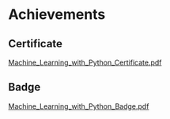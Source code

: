 

# Achievements
## Certificate
[Machine_Learning_with_Python_Certificate.pdf](https://prod-files-secure.s3.us-west-2.amazonaws.com/03e82b26-cccb-4906-bb56-adabcbdc0655/0f35a87e-0c16-48ac-af62-4e4cc34c6a19/Machine_Learning_with_Python_Certificate.pdf?X-Amz-Algorithm=AWS4-HMAC-SHA256&X-Amz-Content-Sha256=UNSIGNED-PAYLOAD&X-Amz-Credential=ASIAZI2LB4664XEXG4VT%2F20250129%2Fus-west-2%2Fs3%2Faws4_request&X-Amz-Date=20250129T062011Z&X-Amz-Expires=3600&X-Amz-Security-Token=IQoJb3JpZ2luX2VjEHsaCXVzLXdlc3QtMiJIMEYCIQC6YtqYKJAr4uCdZ9t1t%2BUrMU%2FaJIrOtzeLmI1yOMFlwQIhAMt43y4h9OcZn3sWCnLpHzk69jURDUhJCBr9j0OQTa1QKogECIT%2F%2F%2F%2F%2F%2F%2F%2F%2F%2FwEQABoMNjM3NDIzMTgzODA1IgwiStBMpNd4sXYUDEQq3AP%2FM962HeUs8KAg7M%2Bn7ShA8DKwBkBLoJS0pQAfhjZ2DkmK%2BvseFSOMRepBMGVhdSGvBUUFD7k4yPmOyaR6aQHY%2FBrWlkgfaNZr7IiCf2QLdUDtO2j2eMzW5TI%2Fuvks%2BdYLz%2FhW2yyk569fOG9bM5mrgtn%2FDjSEZX68lf4dq4o8%2B22ZQ8Oam7Uo3%2FMmlLTZZK3mycwmpyAUY40skE4uI2BLw7aB5jdbwYsriZ0CNud7qfJvcRrq8qqyjXRSPGBE5pUW0nOMXvCptVcg4891h0TNhjAQscHld7A4d4OGejStr2EIsJDByCF%2BYKZZlvjxpLXWRyoMH5%2BLn3eUgtMByU27RCGZH1nqkJPAet9r4M3GruyDCx7Z9VOlU%2F792beLSK2sIb%2FpgLXG2N%2FyHlIpCjUGC3oUGexTN%2BqZCaipaNJRNxpSTH92RuIgaTNoYhQvF3eALNU8fgKa3MfsYFL%2BxooEyZDDOqGu%2BjOlL3lNjLqipRb0puziwDhp0N7cn%2BQmMvp%2BLD6mpmU2ErdwFm7lZijAW4a4g6tLGFuzwc4f0yScP0r5yMWJ49W72F9%2FY9%2FxX23h7YXiZsKil4TIncieQ1zFc%2FycQl%2FK9d22CS370Ov0GHr3V6o533Vg4S2BgzCEu%2Ba8BjqkAR2n9IewHaF%2B6%2FFuy0jSyfoXZ5ok0u7FmOnH0qum4MVWlrQB1h70p0q%2BW8r1rd5i3Bb8SrghB8RH8uVF17kJOOk6AvI9AJ72OFoRBwyQxGsx5BG7xFAot9LDZJp6cPqbFQ1yHM6KYKx1ppp3ROuKf9YPfSM%2Fu%2BcogpUQuoqZfVVTjWbJGiy0uNODOe5hJb2KbHsTwrwZe5iHLMbqibEBG%2BRW2czc&X-Amz-Signature=1a68a090681a32eae81f89b003d1fb11deed522eadb5d21a6bafa757e2121219&X-Amz-SignedHeaders=host&x-id=GetObject)
## Badge
[Machine_Learning_with_Python_Badge.pdf](https://prod-files-secure.s3.us-west-2.amazonaws.com/03e82b26-cccb-4906-bb56-adabcbdc0655/ff622a22-73d6-44e3-9c7b-e89a8e61b7aa/Machine_Learning_with_Python_Badge.pdf?X-Amz-Algorithm=AWS4-HMAC-SHA256&X-Amz-Content-Sha256=UNSIGNED-PAYLOAD&X-Amz-Credential=ASIAZI2LB4664XEXG4VT%2F20250129%2Fus-west-2%2Fs3%2Faws4_request&X-Amz-Date=20250129T062011Z&X-Amz-Expires=3600&X-Amz-Security-Token=IQoJb3JpZ2luX2VjEHsaCXVzLXdlc3QtMiJIMEYCIQC6YtqYKJAr4uCdZ9t1t%2BUrMU%2FaJIrOtzeLmI1yOMFlwQIhAMt43y4h9OcZn3sWCnLpHzk69jURDUhJCBr9j0OQTa1QKogECIT%2F%2F%2F%2F%2F%2F%2F%2F%2F%2FwEQABoMNjM3NDIzMTgzODA1IgwiStBMpNd4sXYUDEQq3AP%2FM962HeUs8KAg7M%2Bn7ShA8DKwBkBLoJS0pQAfhjZ2DkmK%2BvseFSOMRepBMGVhdSGvBUUFD7k4yPmOyaR6aQHY%2FBrWlkgfaNZr7IiCf2QLdUDtO2j2eMzW5TI%2Fuvks%2BdYLz%2FhW2yyk569fOG9bM5mrgtn%2FDjSEZX68lf4dq4o8%2B22ZQ8Oam7Uo3%2FMmlLTZZK3mycwmpyAUY40skE4uI2BLw7aB5jdbwYsriZ0CNud7qfJvcRrq8qqyjXRSPGBE5pUW0nOMXvCptVcg4891h0TNhjAQscHld7A4d4OGejStr2EIsJDByCF%2BYKZZlvjxpLXWRyoMH5%2BLn3eUgtMByU27RCGZH1nqkJPAet9r4M3GruyDCx7Z9VOlU%2F792beLSK2sIb%2FpgLXG2N%2FyHlIpCjUGC3oUGexTN%2BqZCaipaNJRNxpSTH92RuIgaTNoYhQvF3eALNU8fgKa3MfsYFL%2BxooEyZDDOqGu%2BjOlL3lNjLqipRb0puziwDhp0N7cn%2BQmMvp%2BLD6mpmU2ErdwFm7lZijAW4a4g6tLGFuzwc4f0yScP0r5yMWJ49W72F9%2FY9%2FxX23h7YXiZsKil4TIncieQ1zFc%2FycQl%2FK9d22CS370Ov0GHr3V6o533Vg4S2BgzCEu%2Ba8BjqkAR2n9IewHaF%2B6%2FFuy0jSyfoXZ5ok0u7FmOnH0qum4MVWlrQB1h70p0q%2BW8r1rd5i3Bb8SrghB8RH8uVF17kJOOk6AvI9AJ72OFoRBwyQxGsx5BG7xFAot9LDZJp6cPqbFQ1yHM6KYKx1ppp3ROuKf9YPfSM%2Fu%2BcogpUQuoqZfVVTjWbJGiy0uNODOe5hJb2KbHsTwrwZe5iHLMbqibEBG%2BRW2czc&X-Amz-Signature=9f5aba93b87fd0750393f5450cfeaffcbb7c3d5d9f22ae63333714bf9e34e07b&X-Amz-SignedHeaders=host&x-id=GetObject)